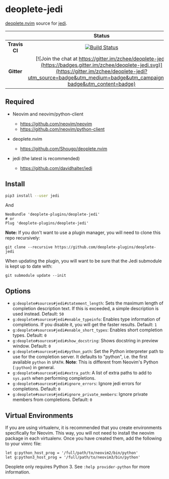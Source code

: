 # deoplete-jedi


[deoplete.nvim](https://github.com/Shougo/deoplete.nvim) source for [jedi](https://github.com/davidhalter/jedi).

|| **Status** |
|:---:|:---:|
| **Travis CI** |[![Build Status](https://travis-ci.org/zchee/deoplete-jedi.svg?branch=master)](https://travis-ci.org/zchee/deoplete-jedi)|
| **Gitter** |[![Join the chat at https://gitter.im/zchee/deoplete-jedi](https://badges.gitter.im/zchee/deoplete-jedi.svg)](https://gitter.im/zchee/deoplete-jedi?utm_source=badge&utm_medium=badge&utm_campaign=pr-badge&utm_content=badge)|


## Required

- Neovim and neovim/python-client
  - https://github.com/neovim/neovim
  - https://github.com/neovim/python-client

- deoplete.nvim
  - https://github.com/Shougo/deoplete.nvim

- jedi (the latest is recommended)
  - https://github.com/davidhalter/jedi


## Install

```sh
pip3 install --user jedi
```

And

```vim
NeoBundle 'deoplete-plugins/deoplete-jedi'
# or
Plug 'deoplete-plugins/deoplete-jedi'
```

**Note:** If you don't want to use a plugin manager, you will need to clone
this repo recursively:

```
git clone --recursive https://github.com/deoplete-plugins/deoplete-jedi
```

When updating the plugin, you will want to be sure that the Jedi submodule is
kept up to date with:

```
git submodule update --init
```


## Options

- `g:deoplete#sources#jedi#statement_length`: Sets the maximum length of
  completion description text.  If this is exceeded, a simple description is
  used instead.
  Default: `50`
- `g:deoplete#sources#jedi#enable_typeinfo`: Enables type information of
  completions.  If you disable it, you will get the faster results.
  Default: `1`
- `g:deoplete#sources#jedi#enable_short_types`: Enables short completion types.
  Default: `0`
- `g:deoplete#sources#jedi#show_docstring`: Shows docstring in preview window.
  Default: `0`
- `g:deoplete#sources#jedi#python_path`: Set the Python interpreter path to use
  for the completion server.  It defaults to "python", i.e. the first available
  `python` in `$PATH`.
  **Note**: This is different from Neovim's Python (`:python`) in general.
- `g:deoplete#sources#jedi#extra_path`: A list of extra paths to add to
  `sys.path` when performing completions.
- `g:deoplete#sources#jedi#ignore_errors`: Ignore jedi errors for completions.
  Default: `0`
- `g:deoplete#sources#jedi#ignore_private_members`: Ignore private members from
  completions.
  Default: `0`


## Virtual Environments

If you are using virtualenv, it is recommended that you create environments
specifically for Neovim.  This way, you will not need to install the neovim
package in each virtualenv.  Once you have created them, add the following to
your vimrc file:

```vim
let g:python_host_prog = '/full/path/to/neovim2/bin/python'
let g:python3_host_prog = '/full/path/to/neovim3/bin/python'
```

Deoplete only requires Python 3.  See `:help provider-python` for more
information.
